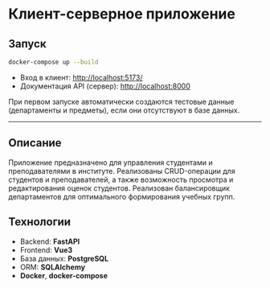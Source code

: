# Клиент-серверное приложение
## Запуск
```bash
docker-compose up --build
```
* Вход в клиент: [http://localhost:5173/](http://localhost:5173/)
* Документация API (сервер): [http://localhost:8000](http://localhost:8000)

При первом запуске автоматически создаются тестовые данные (департаменты и предметы), если они отсутствуют в базе данных.

---
## Описание

Приложение предназначено для управления студентами и преподавателями в институте.
Реализованы CRUD-операции для студентов и преподавателей, а также возможность просмотра и редактирования оценок студентов.
Реализован балансировщик департаментов для оптимального формирования учебных групп.


## Технологии
* Backend: **FastAPI**
* Frontend: **Vue3**
* База данных: **PostgreSQL**
* ORM: **SQLAlchemy**
* **Docker**, **docker-compose**



